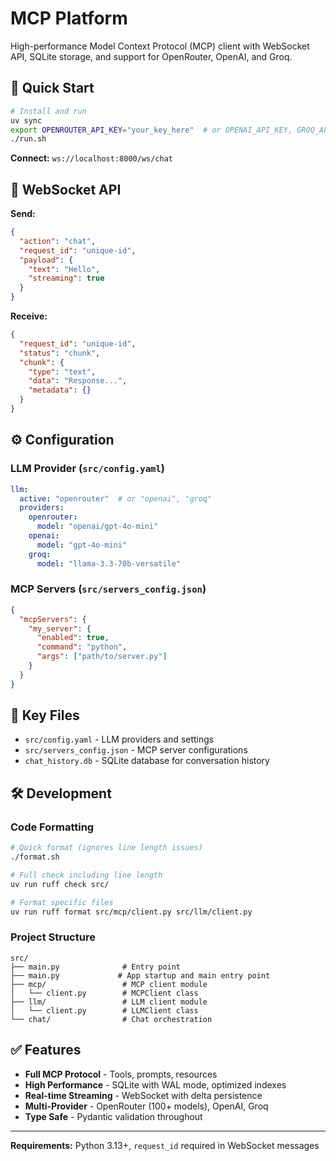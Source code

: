 # MCP Platform

High-performance Model Context Protocol (MCP) client with WebSocket API, SQLite storage, and support for OpenRouter, OpenAI, and Groq.

## 🚀 Quick Start

```bash
# Install and run
uv sync
export OPENROUTER_API_KEY="your_key_here"  # or OPENAI_API_KEY, GROQ_API_KEY
./run.sh
```

**Connect:** `ws://localhost:8000/ws/chat`

## 📡 WebSocket API

**Send:**
```json
{
  "action": "chat",
  "request_id": "unique-id",
  "payload": {
    "text": "Hello",
    "streaming": true
  }
}
```

**Receive:**
```json
{
  "request_id": "unique-id",
  "status": "chunk",
  "chunk": {
    "type": "text",
    "data": "Response...",
    "metadata": {}
  }
}
```

## ⚙️ Configuration

### LLM Provider (`src/config.yaml`)
```yaml
llm:
  active: "openrouter"  # or "openai", "groq"
  providers:
    openrouter:
      model: "openai/gpt-4o-mini"
    openai:
      model: "gpt-4o-mini"
    groq:
      model: "llama-3.3-70b-versatile"
```

### MCP Servers (`src/servers_config.json`)
```json
{
  "mcpServers": {
    "my_server": {
      "enabled": true,
      "command": "python",
      "args": ["path/to/server.py"]
    }
  }
}
```

## 📁 Key Files
- `src/config.yaml` - LLM providers and settings
- `src/servers_config.json` - MCP server configurations
- `chat_history.db` - SQLite database for conversation history

## 🛠️ Development

### Code Formatting
```bash
# Quick format (ignores line length issues)
./format.sh

# Full check including line length
uv run ruff check src/

# Format specific files
uv run ruff format src/mcp/client.py src/llm/client.py
```

### Project Structure
```
src/
├── main.py              # Entry point
├── main.py             # App startup and main entry point
├── mcp/                 # MCP client module
│   └── client.py        # MCPClient class
├── llm/                 # LLM client module
│   └── client.py        # LLMClient class
└── chat/                # Chat orchestration
```

## ✅ Features
- **Full MCP Protocol** - Tools, prompts, resources
- **High Performance** - SQLite with WAL mode, optimized indexes
- **Real-time Streaming** - WebSocket with delta persistence
- **Multi-Provider** - OpenRouter (100+ models), OpenAI, Groq
- **Type Safe** - Pydantic validation throughout

---
**Requirements:** Python 3.13+, `request_id` required in WebSocket messages
